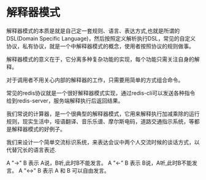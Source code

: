 # 解释器模式

解释器模式的本质是就是自己定一套规则、语言、表达方式,也就是所谓的DSL(Domain Specific Language)，然后按照定义解析执行DSL，常见的自定义协议，私有协议，就是一个中解释器模式的概念，使用者按照协议的规则做事。

解释器模式的意义在于，它分离多种复杂功能的实现，每个功能只需关注自身的解释。

对于调用者不用关心内部的解释器的工作，只需要用简单的方式组合命令。

常见的redis协议就是一个很好解释器模式实现，通过redis-cli可以发送各种指令给到redis-server，服务端解释执行后返回结果。

我们常说的计算器，是一个很典型的解释器模式，它用来解释执行加减乘除的运行规则，现实生活中，哑语翻译、音乐乐谱、摩尔斯电码，道路交通指示系统，等都是解释器模式的好例子。

我们来设计一个简单交流标识系统，来表达会议中两个人交流时候的谈话方式，以代替冗长的语言表述.

A "->"  B 表示  A说，B听,此时B不能发言。
A "<-"  B 表示  B说，A听,此时B不能发言。
A "<->" B 表示  A 和 B 可以自由发言。


